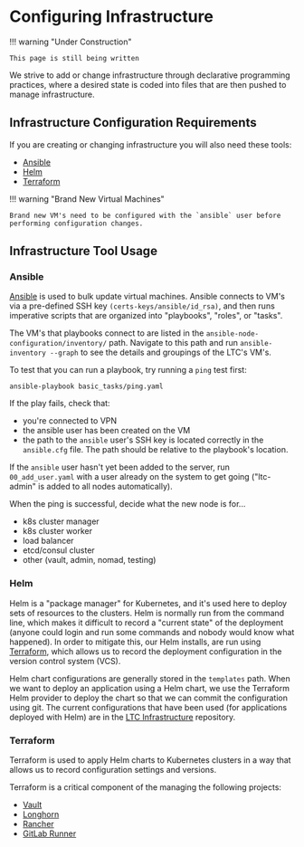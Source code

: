 # Configuring Infrastructure

!!! warning "Under Construction"

    This page is still being written

We strive to add or change infrastructure through declarative programming practices, where a desired state is coded into files that are then pushed to manage infrastructure.

## Infrastructure Configuration Requirements

If you are creating or changing infrastructure you will also need these tools:

- [Ansible](https://docs.ansible.com/ansible/latest/installation_guide/intro_installation.html#installing-and-upgrading-ansible-with-pip)
- [Helm](https://helm.sh/docs/intro/install/)
- [Terraform](https://www.terraform.io/downloads.html)

!!! warning "Brand New Virtual Machines"

    Brand new VM's need to be configured with the `ansible` user before performing configuration changes.

## Infrastructure Tool Usage

### Ansible

[Ansible](https://docs.ansible.com/ansible/latest/user_guide/intro_getting_started.html#intro-getting-started) is used to bulk update virtual machines. Ansible connects to VM's via a pre-defined SSH key `(certs-keys/ansible/id_rsa)`, and then runs imperative scripts that are organized into "playbooks", "roles", or "tasks".

The VM's that playbooks connect to are listed in the `ansible-node-configuration/inventory/` path. Navigate to this path and run `ansible-inventory --graph` to see the details and groupings of the LTC's VM's.

To test that you can run a playbook, try running a `ping` test first:

`ansible-playbook basic_tasks/ping.yaml`

If the play fails, check that:

- you're connected to VPN
- the ansible user has been created on the VM
- the path to the `ansible` user's SSH key is located correctly in the `ansible.cfg` file. The path should be relative to the playbook's location.

If the `ansible` user hasn't yet been added to the server, run `00_add_user.yaml` with a user already on the system to get going ("ltc-admin" is added to all nodes automatically).

When the ping is successful, decide what the new node is for...

- k8s cluster manager
- k8s cluster worker
- load balancer
- etcd/consul cluster
- other (vault, admin, nomad, testing)

### Helm

Helm is a "package manager" for Kubernetes, and it's used here to deploy sets of resources to the clusters. Helm is normally run from the command line, which makes it difficult to record a "current state" of the deployment (anyone could login and run some commands and nobody would know what happened). In order to mitigate this, our Helm installs, are run using [Terraform](https://www.terraform.io/docs/index.html), which allows us to record the deployment configuration in the version control system (VCS).

Helm chart configurations are generally stored in the `templates` path. When we want to deploy an application using a Helm chart, we use the Terraform Helm provider to deploy the chart so that we can commit the configuration using git. The current configurations that have been used (for applications deployed with Helm) are in the [LTC Infrastructure](https://issues.ltc.bcit.ca/ltc-infrastructure/ltc-infrastructure) repository.

### Terraform

Terraform is used to apply Helm charts to Kubernetes clusters in a way that allows us to record configuration settings and versions.

Terraform is a critical component of the managing the following projects:

- [Vault](https://issues.ltc.bcit.ca/ltc-infrastructure/vault-configuration)
- [Longhorn](https://issues.ltc.bcit.ca/ltc-infrastructure/longhorn)
- [Rancher](https://issues.ltc.bcit.ca/ltc-infrastructure/rancher)
- [GitLab Runner](https://issues.ltc.bcit.ca/ltc-infrastructure/gitlab-runner)

